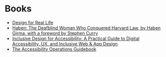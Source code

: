 # Books

- [Design for Real Life](https://abookapart.com/products/design-for-real-life)
- [Haben: The Deafblind Woman Who Conquered Harvard Law, by Haben Girma, with a foreword by Stephen Curry](https://habengirma.com/book/)
- [Inclusive Design for Accessibility: A Practical Guide to Digital Accessibility, UX, and Inclusive Web & App Design ](https://www.packtpub.com/en-us/product/inclusive-design-for-accessibility-9781835888230)
- [The Accessibility Operations Guidebook](https://devonpersing.netlify.app/book/)
